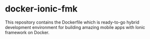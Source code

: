 # docker-ionic-fmk
This repository contains the Dockerfile which is ready-to-go hybrid development environment for building amazing mobile apps with Ionic framework on Docker.
